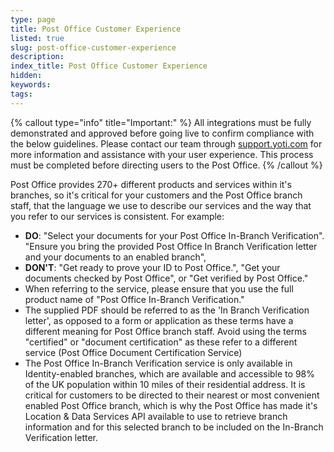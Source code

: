 ```yaml
---
type: page
title: Post Office Customer Experience
listed: true
slug: post-office-customer-experience
description: 
index_title: Post Office Customer Experience
hidden: 
keywords: 
tags: 
---
```


{% callout type="info" title="Important:" %}
All integrations must be fully demonstrated and approved before going live to confirm compliance with the below guidelines. Please contact our team through [support.yoti.com](https://support.yoti.com/yotisupport/s/contactsupport) for more information and assistance with your user experience. This process must be completed before directing users to the Post Office.
{% /callout %}

Post Office provides 270+ different products and services within it's branches, so it's critical for your customers and the Post Office branch staff, that the language we use to describe our services and the way that you refer to our services is consistent. For example:

- **DO**: "Select your documents for your Post Office In-Branch Verification". "Ensure you bring the provided Post Office In Branch Verification letter and your documents to an enabled branch",
- **DON'T**: "Get ready to prove your ID to Post Office.", "Get your documents checked by Post Office", or "Get verified by Post Office."
- When referring to the service, please ensure that you use the full product name of "Post Office In-Branch Verification."
- The supplied PDF should be referred to as the 'In Branch Verification letter', as opposed to a form or application as these terms have a different meaning for Post Office branch staff. Avoid using the terms "certified" or "document certification" as these refer to a different service (Post Office Document Certification Service)
- The Post Office In-Branch Verification service is only available in Identity-enabled branches, which are available and accessible to 98% of the UK population within 10 miles of their residential address. It is critical for customers to be directed to their nearest or most convenient enabled Post Office branch, which is why the Post Office has made it's Location & Data Services API available to use to retrieve branch information and for this selected branch to be included on the In-Branch Verification letter.